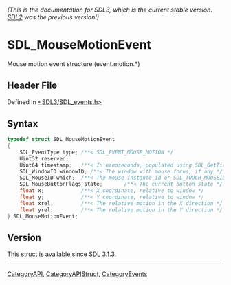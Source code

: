 ###### (This is the documentation for SDL3, which is the current stable version. [SDL2](https://wiki.libsdl.org/SDL2/) was the previous version!)
# SDL_MouseMotionEvent

Mouse motion event structure (event.motion.*)

## Header File

Defined in [<SDL3/SDL_events.h>](https://github.com/libsdl-org/SDL/blob/main/include/SDL3/SDL_events.h)

## Syntax

```c
typedef struct SDL_MouseMotionEvent
{
    SDL_EventType type; /**< SDL_EVENT_MOUSE_MOTION */
    Uint32 reserved;
    Uint64 timestamp;   /**< In nanoseconds, populated using SDL_GetTicksNS() */
    SDL_WindowID windowID; /**< The window with mouse focus, if any */
    SDL_MouseID which;  /**< The mouse instance id or SDL_TOUCH_MOUSEID */
    SDL_MouseButtonFlags state;       /**< The current button state */
    float x;            /**< X coordinate, relative to window */
    float y;            /**< Y coordinate, relative to window */
    float xrel;         /**< The relative motion in the X direction */
    float yrel;         /**< The relative motion in the Y direction */
} SDL_MouseMotionEvent;
```

## Version

This struct is available since SDL 3.1.3.

----
[CategoryAPI](CategoryAPI), [CategoryAPIStruct](CategoryAPIStruct), [CategoryEvents](CategoryEvents)

